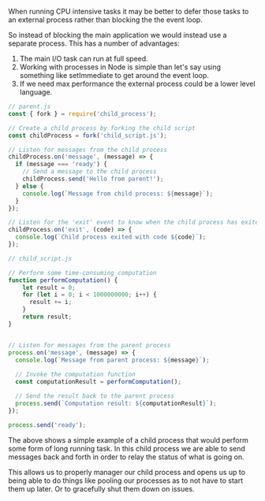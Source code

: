 When running CPU intensive tasks it may be better to defer those tasks to an external process rather than blocking the the event loop.

So instead of blocking the main application we would instead use a separate process. This has a number of advantages:

1. The main I/O task can run at full speed.
2. Working with processes in Node is simple than let's say using something like setImmediate to get around the event loop.
3. If we need max performance the external process could be a lower level language.

```javascript
// parent.js
const { fork } = require('child_process');

// Create a child process by forking the child script
const childProcess = fork('child_script.js');

// Listen for messages from the child process
childProcess.on('message', (message) => {
  if (message === 'ready') {
    // Send a message to the child process
    childProcess.send('Hello from parent!');
  } else {
    console.log(`Message from child process: ${message}`);
  }
});

// Listen for the 'exit' event to know when the child process has exited
childProcess.on('exit', (code) => {
  console.log(`Child process exited with code ${code}`);
});
```

```javascript
// child_script.js

// Perform some time-consuming computation
function performComputation() {
	let result = 0;
	for (let i = 0; i < 1000000000; i++) {
	  result += i;
	}
	return result;
}


// Listen for messages from the parent process
process.on('message', (message) => {
  console.log(`Message from parent process: ${message}`);
  
  // Invoke the computation function
  const computationResult = performComputation();

  // Send the result back to the parent process
  process.send(`Computation result: ${computationResult}`);
});

process.send('ready');
```

The above shows a simple example of a child process that would perform some form of long running task. In this child process we are able to send messages back and forth in order to relay the status of what is going on.

This allows us to properly manager our child process and opens us up to being able to do things like pooling our processes as to not have to start them up later. Or to gracefully shut them down on issues.


